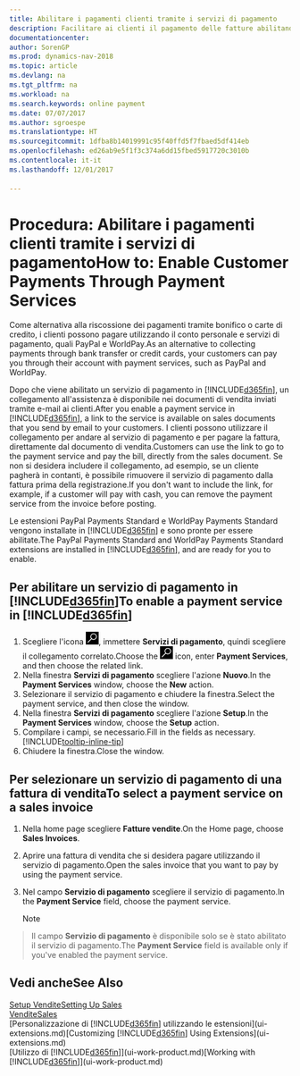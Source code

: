 ```yaml
---
title: Abilitare i pagamenti clienti tramite i servizi di pagamento
description: Facilitare ai clienti il pagamento delle fatture abilitando i servizi di pagamento.
documentationcenter: 
author: SorenGP
ms.prod: dynamics-nav-2018
ms.topic: article
ms.devlang: na
ms.tgt_pltfrm: na
ms.workload: na
ms.search.keywords: online payment
ms.date: 07/07/2017
ms.author: sgroespe
ms.translationtype: HT
ms.sourcegitcommit: 1dfba8b14019991c95f40ffd5f7fbaed5df414eb
ms.openlocfilehash: ed26ab9e5f1f3c374a6dd15fbed5917720c3010b
ms.contentlocale: it-it
ms.lasthandoff: 12/01/2017

---
```

# <a name="how-to-enable-customer-payments-through-payment-services"></a><span data-ttu-id="14364-103">Procedura: Abilitare i pagamenti clienti tramite i servizi di pagamento</span><span class="sxs-lookup"><span data-stu-id="14364-103">How to: Enable Customer Payments Through Payment Services</span></span>
<span data-ttu-id="14364-104">Come alternativa alla riscossione dei pagamenti tramite bonifico o carte di credito, i clienti possono pagare utilizzando il conto personale e servizi di pagamento, quali PayPal e WorldPay.</span><span class="sxs-lookup"><span data-stu-id="14364-104">As an alternative to collecting payments through bank transfer or credit cards, your customers can pay you through their account with payment services, such as PayPal and WorldPay.</span></span>  

<span data-ttu-id="14364-105">Dopo che viene abilitato un servizio di pagamento in [!INCLUDE[d365fin](includes/d365fin_md.md)], un collegamento all'assistenza è disponibile nei documenti di vendita inviati tramite e-mail ai clienti.</span><span class="sxs-lookup"><span data-stu-id="14364-105">After you enable a payment service in [!INCLUDE[d365fin](includes/d365fin_md.md)], a link to the service is available on sales documents that you send by email to your customers.</span></span> <span data-ttu-id="14364-106">I clienti possono utilizzare il collegamento per andare al servizio di pagamento e per pagare la fattura, direttamente dal documento di vendita.</span><span class="sxs-lookup"><span data-stu-id="14364-106">Customers can use the link to go to the payment service and pay the bill, directly from the sales document.</span></span> <span data-ttu-id="14364-107">Se non si desidera includere il collegamento, ad esempio, se un cliente pagherà in contanti, è possibile rimuovere il servizio di pagamento dalla fattura prima della registrazione.</span><span class="sxs-lookup"><span data-stu-id="14364-107">If you don't want to include the link, for example, if a customer will pay with cash, you can remove the payment service from the invoice before posting.</span></span>  

<span data-ttu-id="14364-108">Le estensioni PayPal Payments Standard e WorldPay Payments Standard vengono installate in [!INCLUDE[d365fin](includes/d365fin_md.md)] e sono pronte per essere abilitate.</span><span class="sxs-lookup"><span data-stu-id="14364-108">The PayPal Payments Standard and WorldPay Payments Standard extensions are installed in [!INCLUDE[d365fin](includes/d365fin_md.md)], and are ready for you to enable.</span></span>  

## <a name="to-enable-a-payment-service-in-included365finincludesd365finmdmd"></a><span data-ttu-id="14364-109">Per abilitare un servizio di pagamento in [!INCLUDE[d365fin](includes/d365fin_md.md)]</span><span class="sxs-lookup"><span data-stu-id="14364-109">To enable a payment service in [!INCLUDE[d365fin](includes/d365fin_md.md)]</span></span>
1. <span data-ttu-id="14364-110">Scegliere l'icona ![Cerca pagina o report](media/ui-search/search_small.png "icona Cerca pagina o report"), immettere **Servizi di pagamento**, quindi scegliere il collegamento correlato.</span><span class="sxs-lookup"><span data-stu-id="14364-110">Choose the ![Search for Page or Report](media/ui-search/search_small.png "Search for Page or Report icon") icon, enter **Payment Services**, and then choose the related link.</span></span>  
2. <span data-ttu-id="14364-111">Nella finestra **Servizi di pagamento** scegliere l'azione **Nuovo**.</span><span class="sxs-lookup"><span data-stu-id="14364-111">In the **Payment Services** window, choose the **New** action.</span></span>  
3. <span data-ttu-id="14364-112">Selezionare il servizio di pagamento e chiudere la finestra.</span><span class="sxs-lookup"><span data-stu-id="14364-112">Select the payment service, and then close the window.</span></span>  
4. <span data-ttu-id="14364-113">Nella finestra **Servizi di pagamento** scegliere l'azione **Setup**.</span><span class="sxs-lookup"><span data-stu-id="14364-113">In the **Payment Services** window, choose the **Setup** action.</span></span>  
5. <span data-ttu-id="14364-114">Compilare i campi, se necessario.</span><span class="sxs-lookup"><span data-stu-id="14364-114">Fill in the fields as necessary.</span></span> [!INCLUDE[tooltip-inline-tip](includes/tooltip-inline-tip_md.md)]  
6. <span data-ttu-id="14364-115">Chiudere la finestra.</span><span class="sxs-lookup"><span data-stu-id="14364-115">Close the window.</span></span>  

## <a name="to-select-a-payment-service-on-a-sales-invoice"></a><span data-ttu-id="14364-116">Per selezionare un servizio di pagamento di una fattura di vendita</span><span class="sxs-lookup"><span data-stu-id="14364-116">To select a payment service on a sales invoice</span></span>
1. <span data-ttu-id="14364-117">Nella home page scegliere **Fatture vendite**.</span><span class="sxs-lookup"><span data-stu-id="14364-117">On the Home page, choose **Sales Invoices**.</span></span>  
2. <span data-ttu-id="14364-118">Aprire una fattura di vendita che si desidera pagare utilizzando il servizio di pagamento.</span><span class="sxs-lookup"><span data-stu-id="14364-118">Open the sales invoice that you want to pay by using the payment service.</span></span>  
3. <span data-ttu-id="14364-119">Nel campo **Servizio di pagamento** scegliere il servizio di pagamento.</span><span class="sxs-lookup"><span data-stu-id="14364-119">In the **Payment Service** field, choose the payment service.</span></span>  

    > [!NOTE]  
>   <span data-ttu-id="14364-120">Il campo **Servizio di pagamento** è disponibile solo se è stato abilitato il servizio di pagamento.</span><span class="sxs-lookup"><span data-stu-id="14364-120">The **Payment Service** field is available only if you've enabled the payment service.</span></span>  

## <a name="see-also"></a><span data-ttu-id="14364-121">Vedi anche</span><span class="sxs-lookup"><span data-stu-id="14364-121">See Also</span></span>  
[<span data-ttu-id="14364-122">Setup Vendite</span><span class="sxs-lookup"><span data-stu-id="14364-122">Setting Up Sales</span></span>](sales-setup-sales.md)  
[<span data-ttu-id="14364-123">Vendite</span><span class="sxs-lookup"><span data-stu-id="14364-123">Sales</span></span>](sales-manage-sales.md)  
<span data-ttu-id="14364-124">[Personalizzazione di [!INCLUDE[d365fin](includes/d365fin_md.md)] utilizzando le estensioni](ui-extensions.md)</span><span class="sxs-lookup"><span data-stu-id="14364-124">[Customizing [!INCLUDE[d365fin](includes/d365fin_md.md)] Using Extensions](ui-extensions.md)</span></span>  
<span data-ttu-id="14364-125">[Utilizzo di [!INCLUDE[d365fin](includes/d365fin_md.md)]](ui-work-product.md)</span><span class="sxs-lookup"><span data-stu-id="14364-125">[Working with [!INCLUDE[d365fin](includes/d365fin_md.md)]](ui-work-product.md)</span></span>  

